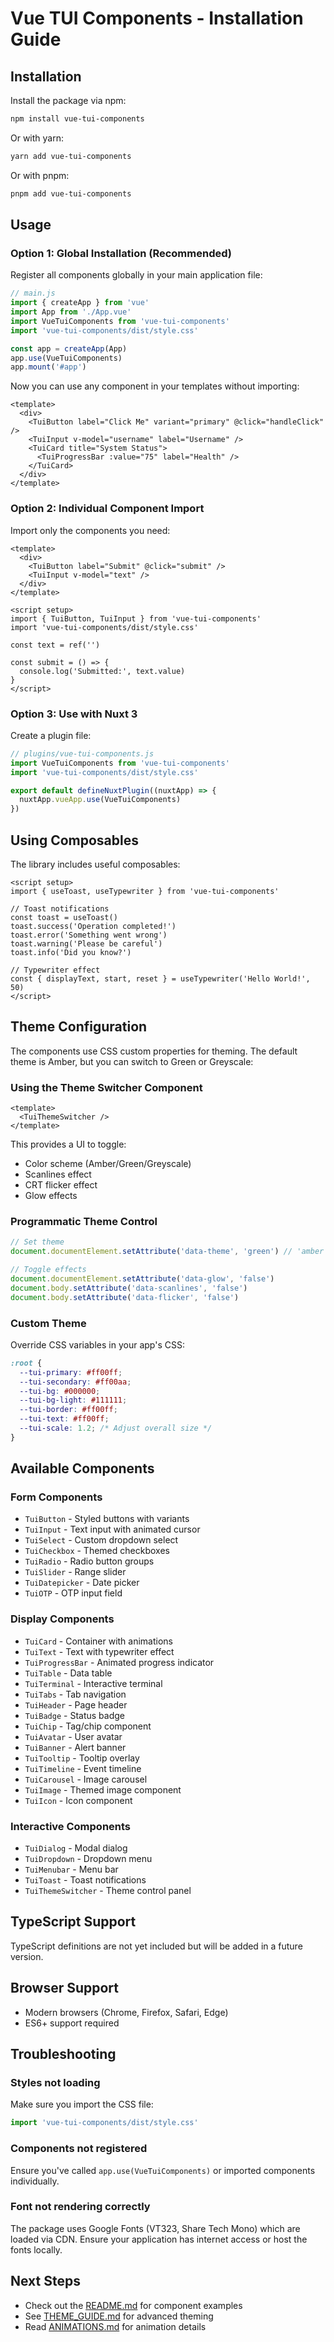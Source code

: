# Vue TUI Components - Installation Guide

## Installation

Install the package via npm:

```bash
npm install vue-tui-components
```

Or with yarn:

```bash
yarn add vue-tui-components
```

Or with pnpm:

```bash
pnpm add vue-tui-components
```

## Usage

### Option 1: Global Installation (Recommended)

Register all components globally in your main application file:

```javascript
// main.js
import { createApp } from 'vue'
import App from './App.vue'
import VueTuiComponents from 'vue-tui-components'
import 'vue-tui-components/dist/style.css'

const app = createApp(App)
app.use(VueTuiComponents)
app.mount('#app')
```

Now you can use any component in your templates without importing:

```vue
<template>
  <div>
    <TuiButton label="Click Me" variant="primary" @click="handleClick" />
    <TuiInput v-model="username" label="Username" />
    <TuiCard title="System Status">
      <TuiProgressBar :value="75" label="Health" />
    </TuiCard>
  </div>
</template>
```

### Option 2: Individual Component Import

Import only the components you need:

```vue
<template>
  <div>
    <TuiButton label="Submit" @click="submit" />
    <TuiInput v-model="text" />
  </div>
</template>

<script setup>
import { TuiButton, TuiInput } from 'vue-tui-components'
import 'vue-tui-components/dist/style.css'

const text = ref('')

const submit = () => {
  console.log('Submitted:', text.value)
}
</script>
```

### Option 3: Use with Nuxt 3

Create a plugin file:

```javascript
// plugins/vue-tui-components.js
import VueTuiComponents from 'vue-tui-components'
import 'vue-tui-components/dist/style.css'

export default defineNuxtPlugin((nuxtApp) => {
  nuxtApp.vueApp.use(VueTuiComponents)
})
```

## Using Composables

The library includes useful composables:

```vue
<script setup>
import { useToast, useTypewriter } from 'vue-tui-components'

// Toast notifications
const toast = useToast()
toast.success('Operation completed!')
toast.error('Something went wrong')
toast.warning('Please be careful')
toast.info('Did you know?')

// Typewriter effect
const { displayText, start, reset } = useTypewriter('Hello World!', 50)
</script>
```

## Theme Configuration

The components use CSS custom properties for theming. The default theme is Amber, but you can switch to Green or Greyscale:

### Using the Theme Switcher Component

```vue
<template>
  <TuiThemeSwitcher />
</template>
```

This provides a UI to toggle:
- Color scheme (Amber/Green/Greyscale)
- Scanlines effect
- CRT flicker effect
- Glow effects

### Programmatic Theme Control

```javascript
// Set theme
document.documentElement.setAttribute('data-theme', 'green') // 'amber', 'green', or 'greyscale'

// Toggle effects
document.documentElement.setAttribute('data-glow', 'false')
document.body.setAttribute('data-scanlines', 'false')
document.body.setAttribute('data-flicker', 'false')
```

### Custom Theme

Override CSS variables in your app's CSS:

```css
:root {
  --tui-primary: #ff00ff;
  --tui-secondary: #ff00aa;
  --tui-bg: #000000;
  --tui-bg-light: #111111;
  --tui-border: #ff00ff;
  --tui-text: #ff00ff;
  --tui-scale: 1.2; /* Adjust overall size */
}
```

## Available Components

### Form Components
- `TuiButton` - Styled buttons with variants
- `TuiInput` - Text input with animated cursor
- `TuiSelect` - Custom dropdown select
- `TuiCheckbox` - Themed checkboxes
- `TuiRadio` - Radio button groups
- `TuiSlider` - Range slider
- `TuiDatepicker` - Date picker
- `TuiOTP` - OTP input field

### Display Components
- `TuiCard` - Container with animations
- `TuiText` - Text with typewriter effect
- `TuiProgressBar` - Animated progress indicator
- `TuiTable` - Data table
- `TuiTerminal` - Interactive terminal
- `TuiTabs` - Tab navigation
- `TuiHeader` - Page header
- `TuiBadge` - Status badge
- `TuiChip` - Tag/chip component
- `TuiAvatar` - User avatar
- `TuiBanner` - Alert banner
- `TuiTooltip` - Tooltip overlay
- `TuiTimeline` - Event timeline
- `TuiCarousel` - Image carousel
- `TuiImage` - Themed image component
- `TuiIcon` - Icon component

### Interactive Components
- `TuiDialog` - Modal dialog
- `TuiDropdown` - Dropdown menu
- `TuiMenubar` - Menu bar
- `TuiToast` - Toast notifications
- `TuiThemeSwitcher` - Theme control panel

## TypeScript Support

TypeScript definitions are not yet included but will be added in a future version.

## Browser Support

- Modern browsers (Chrome, Firefox, Safari, Edge)
- ES6+ support required

## Troubleshooting

### Styles not loading

Make sure you import the CSS file:

```javascript
import 'vue-tui-components/dist/style.css'
```

### Components not registered

Ensure you've called `app.use(VueTuiComponents)` or imported components individually.

### Font not rendering correctly

The package uses Google Fonts (VT323, Share Tech Mono) which are loaded via CDN. Ensure your application has internet access or host the fonts locally.

## Next Steps

- Check out the [README.md](README.md) for component examples
- See [THEME_GUIDE.md](THEME_GUIDE.md) for advanced theming
- Read [ANIMATIONS.md](ANIMATIONS.md) for animation details
